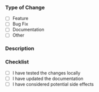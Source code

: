 <!-- .github/PULL_REQUEST_TEMPLATE.md -->

### Type of Change

- [ ] Feature
- [ ] Bug Fix
- [ ] Documentation
- [ ] Other

### Description

<!-- Provide a brief description of the changes -->

### Checklist

- [ ] I have tested the changes locally
- [ ] I have updated the documentation
- [ ] I have considered potential side effects
